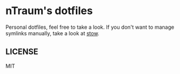 # nTraum's dotfiles

Personal dotfiles, feel free to take a look.
If you don't want to manage symlinks manually, take a look at [stow](https://www.gnu.org/software/stow/manual/stow.html).

## LICENSE

MIT
